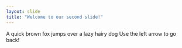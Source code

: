 ```yaml
---
layout: slide
title: "Welcome to our second slide!"
---
```

A quick brown fox jumps over a lazy hairy dog
Use the left arrow to go back!
